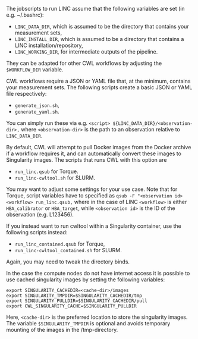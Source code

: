 The jobscripts to run LINC assume that the following variables are set (in e.g. ~/.bashrc):
* `LINC_DATA_DIR`, which is assumed to be the directory that contains your measurement sets,
* `LINC_INSTALL_DIR`, which is assumed to be a directory that contains a LINC installation/repository,
* `LINC_WORKING_DIR`, for intermediate outputs of the pipeline.

They can be adapted for other CWL workflows by adjusting the `$WORKFLOW_DIR` variable.

CWL workflows require a JSON or YAML file that, at the minimum, contains your measurement sets.
The following scripts create a basic JSON or YAML file respectively:
* `generate_json.sh`,
* `generate_yaml.sh`.

You can simply run these via e.g.
```<script> ${LINC_DATA_DIR}/<observation-dir>,```
where `<observation-dir>` is the path to an observation relative to `LINC_DATA_DIR`.

By default, CWL will attempt to pull Docker images from the Docker archive if a workflow requires it, and can automatically convert these images to Singularity images.
The scripts that runs CWL with this option are
* `run_linc.qsub` for Torque.
* `run_linc-cwltool.sh` for SLURM.

You may want to adjust some settings for your use case.
Note that for Torque, script variables have to specified as
```qsub -F "<observation id> <workflow> run_linc.qsub,```
where in the case of LINC `<workflow>` is either `HBA_calibrator` or `HBA_target`, while `<observation id>` is the ID of the observation (e.g. L123456).

If you instead want to run cwltool within a Singularity container, use the following scripts instead:
* `run_linc_contained.qsub` for Torque,
* `run_linc-cwltool_contained.sh` for SLURM.

Again, you may need to tweak the directory binds.

In the case the compute nodes do not have internet access it is possible to use cached singularity images by setting the following variables:
```
export SINGULARITY_CACHEDIR=<cache-dir>/images
export SINGULARITY_TMPDIR=$SINGULARITY_CACHEDIR/tmp
export SINGULARITY_PULLDIR=$SINGULARITY_CACHEDIR/pull
export CWL_SINGULARITY_CACHE=$SINGULARITY_PULLDIR
```
Here, `<cache-dir>` is the preferred location to store the singularity images. The variable `$SINGULARITY_TMPDIR` is optional and avoids temporary mounting of the images in the /tmp-directory. 
